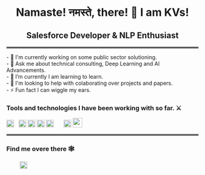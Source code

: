 <h1 align="center">Namaste! नमस्ते, there! 🙏 I am KVs!</h1>
<h2 align="center">Salesforce Developer & NLP Enthusiast</h2>
  
<hr style="border:2px solid gray"> </hr>
-   🔭 I'm currently working on some public sector solutioning.<br>
-   💬 Ask me about technical consulting, Deep Learning and AI Advancements.<br>
-   🌱 I’m currently I am learning to learn. <br>
-   🤝 I'm looking to help with colaborating over projects and papers.<br>
-   ⚡ Fun fact I can wiggle my ears. <br>

### Tools and technologies I have been working with so far. ⚔️ 
<img height="20" src="https://cdn.svgporn.com/logos/c-plusplus.svg"> &nbsp;
<img height="20" src="https://cdn.svgporn.com/logos/python.svg">
<img height="20" src="https://cdn.svgporn.com/logos/java.svg">
<img height="20" src="https://cdn.svgporn.com/logos/javascript.svg">
<img height="20" src="https://pytorch.org/assets/pytorch-logo.png">&nbsp;
<img height="15" src="https://matplotlib.org/_static/logo2_compressed.svg">
<img height="20" src="https://cdn.svgporn.com/logos/tensorflow.svg">
<img height="25" src="https://pandas.pydata.org/static/img/pandas_white.svg"> 
  
  <hr style="border:2px solid gray"> </hr>
  
### Find me overe there 🕸️
<a href="https://www.linkedin.com/in/kirtivardhansingh/"><img height="15" src="https://cdn.svgporn.com/logos/linkedin-icon.svg"></a>&nbsp;&nbsp; &nbsp;
<a href="https://ikirtivardhansingh.github.io"><img height="20" src="https://github.com/ikirtivardhansingh/portfolio/blob/master/web.png"></a> 
